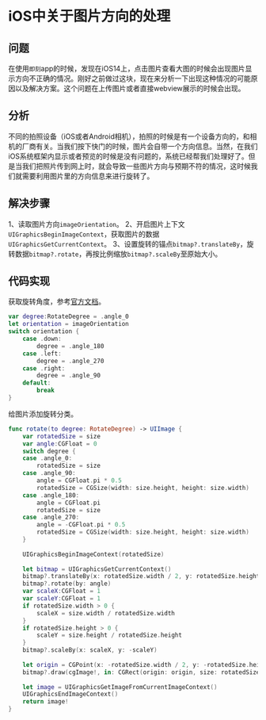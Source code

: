 # iOS中关于图片方向的处理
## 问题
在使用`即刻`app的时候，发现在iOS14上，点击图片查看大图的时候会出现图片显示方向不正确的情况。刚好之前做过这块，现在来分析一下出现这种情况的可能原因以及解决方案。这个问题在上传图片或者直接webview展示的时候会出现。

## 分析
不同的拍照设备（iOS或者Android相机），拍照的时候是有一个设备方向的，和相机的厂商有关。当我们按下快门的时候，图片会自带一个方向信息。当然，在我们iOS系统框架内显示或者预览的时候是没有问题的，系统已经帮我们处理好了。但是当我们把照片传到网上时，就会导致一些图片方向与预期不符的情况，这时候我们就需要利用图片里的方向信息来进行旋转了。

## 解决步骤
1、读取图片方向`imageOrientation`。
2、开启图片上下文`UIGraphicsBeginImageContext`，获取图片的数据`UIGraphicsGetCurrentContext`。
3、设置旋转的锚点`bitmap?.translateBy`，旋转数据`bitmap?.rotate`，再按比例缩放`bitmap?.scaleBy`至原始大小。

## 代码实现
获取旋转角度，参考[官方文档](https://developer.apple.com/documentation/uikit/uiimage/orientation)。
```swift
var degree:RotateDegree = .angle_0
let orientation = imageOrientation
switch orientation {
    case .down:
        degree = .angle_180
    case .left:
        degree = .angle_270
    case .right:
        degree = .angle_90
    default:
        break
}
```
给图片添加旋转分类。
```swift
func rotate(to degree: RotateDegree) -> UIImage {
    var rotatedSize = size
    var angle:CGFloat = 0
    switch degree {
    case .angle_0:
        rotatedSize = size
    case .angle_90:
        angle = CGFloat.pi * 0.5
        rotatedSize = CGSize(width: size.height, height: size.width)
    case .angle_180:
        angle = CGFloat.pi
        rotatedSize = size
    case .angle_270:
        angle = -CGFloat.pi * 0.5
        rotatedSize = CGSize(width: size.height, height: size.width)
    }
    
    UIGraphicsBeginImageContext(rotatedSize)
    
    let bitmap = UIGraphicsGetCurrentContext()
    bitmap?.translateBy(x: rotatedSize.width / 2, y: rotatedSize.height / 2)
    bitmap?.rotate(by: angle)
    var scaleX:CGFloat = 1
    var scaleY:CGFloat = 1
    if rotatedSize.width > 0 {
        scaleX = size.width / rotatedSize.width
    }
    if rotatedSize.height > 0 {
        scaleY = size.height / rotatedSize.height
    }
    bitmap?.scaleBy(x: scaleX, y: -scaleY)
    
    let origin = CGPoint(x: -rotatedSize.width / 2, y: -rotatedSize.height / 2)
    bitmap?.draw(cgImage!, in: CGRect(origin: origin, size: rotatedSize))
    
    let image = UIGraphicsGetImageFromCurrentImageContext()
    UIGraphicsEndImageContext()
    return image!
}
```


